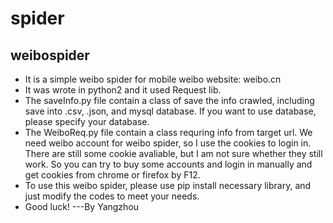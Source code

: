# spider
## weibospider
- It is a simple weibo spider for mobile weibo website: weibo.cn
- It was wrote in python2 and it used Request lib.
- The saveInfo.py file contain a class of save the info crawled, including save into .csv, .json, and mysql database. If you want to use database, please specify your database.
- The WeiboReq.py file contain a class requring info from target url. We need weibo account for weibo spider, so I use the cookies to login in. There are still some cookie avaliable, but I am not sure whether they still work. So you can try to buy some accounts and login in manually and get cookies from chrome or firefox by F12.
- To use this weibo spider, please use pip install necessary library, and just modify the codes to meet your needs.
- Good luck! ---By Yangzhou

